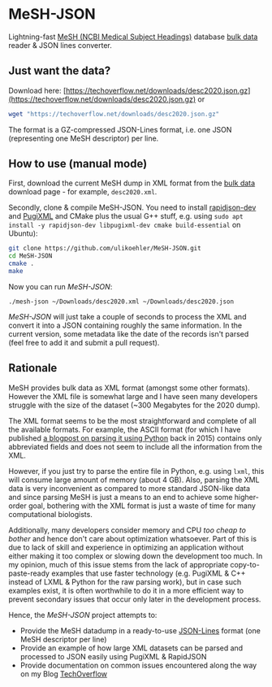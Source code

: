 # MeSH-JSON
Lightning-fast [MeSH (NCBI Medical Subject Headings)](https://www.ncbi.nlm.nih.gov/mesh) database [bulk data](https://www.nlm.nih.gov/databases/download/mesh.html) reader &amp; JSON lines converter.

## Just want the data?

Download here: [https://techoverflow.net/downloads/desc2020.json.gz](https://techoverflow.net/downloads/desc2020.json.gz)
or
```sh
wget "https://techoverflow.net/downloads/desc2020.json.gz"
```

The format is a GZ-compressed JSON-Lines format, i.e. one JSON (representing one MeSH descriptor) per line.

## How to use (manual mode)

First, download the current MeSH dump in XML format from the [bulk data](https://www.nlm.nih.gov/databases/download/mesh.html) download page - for example, `desc2020.xml`.

Secondly, clone & compile MeSH-JSON. You need to install [rapidjson-dev](https://rapidjson.org/) and [PugiXML](https://pugixml.org/) and CMake plus the usual G++ stuff, e.g. using `sudo apt install -y rapidjson-dev libpugixml-dev cmake build-essential` on Ubuntu):
```sh
git clone https://github.com/ulikoehler/MeSH-JSON.git
cd MeSH-JSON
cmake .
make
```

Now you can run *MeSH-JSON*:
```
./mesh-json ~/Downloads/desc2020.xml ~/Downloads/desc2020.json
```

*MeSH-JSON* will just take a couple of seconds to process the XML and convert it into a JSON containing roughly the same information. In the current version, some metadata like the date of the records isn't parsed (feel free to add it and submit a pull request).

## Rationale

MeSH provides bulk data as XML format (amongst some other formats). However the XML file is somewhat large and I have seen many developers struggle with the size of the dataset (~300 Megabytes for the 2020 dump).

The XML format seems to be the most straightforward and complete of all the available formats. For example, the ASCII format (for which I have published [a blogpost on parsing it using Python](https://techoverflow.net/2015/02/18/parsing-the-mesh-ascii-format-in-python/) back in 2015) contains only abbreviated fields and does not seem to include all the information from the XML.

However, if you just try to parse the entire file in Python, e.g. using `lxml`, this will consume large amount of memory (about 4 GB). Also, parsing the XML data is very inconvenient as compared to more standard JSON-like data and since parsing MeSH is just a means to an end to achieve some higher-order goal, bothering with the XML format is just a waste of time for many computational biologists.

Additionally, many developers consider memory and CPU *too cheap to bother* and hence don't care about optimization whatsoever. Part of this is due to lack of skill and experience in optimizing an application without either making it too complex or slowing down the development too much. In my opinion, much of this issue stems from the lack of appropriate copy-to-paste-ready examples that use faster technology (e.g. PugiXML & C++ instead of LXML & Python for the raw parsing work), but in case such examples exist, it is often worthwhile to do it in a more efficient way to prevent secondary issues that occur only later in the development process.

Hence, the *MeSH-JSON* project attempts to:
* Provide the MeSH datadump in a ready-to-use [JSON-Lines](http://jsonlines.org/) format (one MeSH descriptor per line)
* Provide an example of how large XML datasets can be parsed and processed to JSON easily using PugiXML & RapidJSON
* Provide documentation on common issues encountered along the way on my Blog [TechOverflow](https://techoverflow.net)
